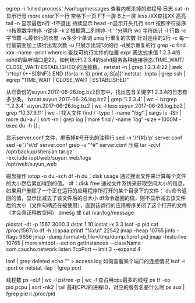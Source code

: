 egrep -i 'killed process' /var/log/messages 查看内核杀掉的进程号
日志
cat -n显示行号
more enter下一行 空格下一页 F下一屏 B上一屏
less /XX查找XX 高亮
tail -n 显示最后n行 -f不退出 持续显示
head -n显示开头几行
sort 按照字符排序 -n按照数字排序 -r逆序 -k 2 根据第二列排序 -t ' '分隔符
wc 字符统计 -l 行数 -c字节数 -L最长行的长度 -w多少个单词
uniq 行重复的次数 针对连续的2行 -c 每一行最前面加上该行出现次数 -u 只展示出现1次的行 -d展示重复的行
grep -c
find xxx -name -print
whereis 查找可执行文件的位置
expr 表达式求值
1.2.3.4的sshd的监听端口是22，如何统计1.2.3.4的sshd服务各种连接状态(TIME_WAIT/ CLOSE_WAIT/ ESTABLISHED)的连接数。
netstat -n | grep 1.2.3.4:22 | awk '/^tcp/ {++S[$NF]} END {for(a in S) print a, S[a]}’
netstat -lnpta | grep ssh | egrep “TIME_WAIT | CLOSE_WAIT | ESTABLISHED”

从已备份的suyun.2017-06-26.log.bz2日志中，找出包含关键字1.2.3.4的日志有多少条。
bzcat suyun.2017-06-26.log.bz2 | grep '1.2.3.4' | wc -l
bzgrep '1.2.3.4' suyun.2017-06-26.log.bz2 | wc -l
less suyun.2017-06-26.log.bz2 | grep '10.37.9.11' | wc -l
找大文件
find / -type f -name "*log*" | xargs ls -lSh | more
du -a / | sort -rn | grep log | more
find / -name '*log*' -size +1000M -exec du -h {} \;

显示server.conf 文件，屏蔽掉#号开头的注释行
sed -n '/^[#]/!p' server.conf
sed -e '/^#/d' server.conf
grep -v "^#" server.conf
压缩
tar -zcvf /opt/backup/shenjian.tar.gz \
-exclude /opt/web/suyun_web/logs \
/opt/web/suyun_web

磁盘操作
iotop -o
du -sch
df -h
du：disk usage
通过搜索文件来计算每个文件的大小然后累加得到的值。
df：disk free
通过文件系统来获取空间大小的信息。
如果用户删除了一个正在运行的应用程序所打开的某个目录下的文件：
du命令返回的值，显示出减去了该文件后的总大小
df命令返回的值，则不显示减去该文件后的大小（文件句柄还在被使用），直到该运行的应用程序关闭了这个打开的文件（才会真正释放空间）
dmesg
或
cat /var/log/message

pidstat -dt -p 1567 3000 3
dstat 1 10
iostat -x 3 3
lsof -p pid
cat  /proc/1567/io
df -h /capaa
printf "%x\n" 22542
jmap -heap 10765
jinfo -flags 9656
jmap -dump:format=b,file=/tmp/dump.hprof pid
jmap -histo:live 10765 | more
vmtool --action getInstances --className com.caucho.network.listen.TcpPort
--limit 3 --expand 4


lsof | grep deleted
echo "" > access.log
如何查看某个端口的连接情况
lsof -i :port or netstat -lap | fgrep port

线程数
ps -eLf | wc -l
pstree -p | wc -l
查占用cpu最多的线程
ps H -eo pid,pcpu | sort -nk2 | tail
最耗CPU的进程ID，对应的服务名是什么呢
ps aux | fgrep pid    ll /proc/pid


